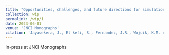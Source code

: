 ```yaml
---
title: "Opportunities, challenges, and future directions for simulation modeling the effects of structural racism on cancer mortality in the U.S.: A scoping review"
collection: wip
permalink: /wip/1
date: 2023-06-01
venue: 'JNCI Monographs'
citation: 'Jayasekera, J., El kefi, S., Fernandez, J.R., Wojcik, K.M. et al. Opportunities, challenges, and future directions for simulation modeling the effects of structural racism on cancer mortality in the U.S.: A scoping review. JNCI Monographs (2023). In press.'
---
```

In-press at JNCI Monographs
